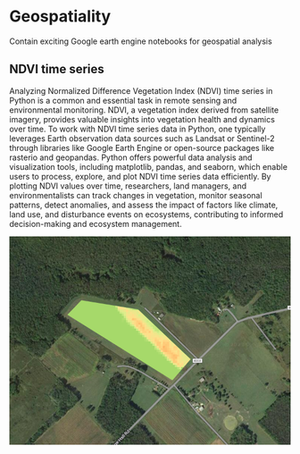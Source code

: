 # Geospatiality
Contain exciting Google earth engine  notebooks for geospatial analysis

## NDVI time series
Analyzing Normalized Difference Vegetation Index (NDVI) time series in Python is a common and essential task in remote sensing and environmental monitoring. NDVI, a vegetation index derived from satellite imagery, provides valuable insights into vegetation health and dynamics over time. To work with NDVI time series data in Python, one typically leverages Earth observation data sources such as Landsat or Sentinel-2 through libraries like Google Earth Engine or open-source packages like rasterio and geopandas. Python offers powerful data analysis and visualization tools, including matplotlib, pandas, and seaborn, which enable users to process, explore, and plot NDVI time series data efficiently. By plotting NDVI values over time, researchers, land managers, and environmentalists can track changes in vegetation, monitor seasonal patterns, detect anomalies, and assess the impact of factors like climate, land use, and disturbance events on ecosystems, contributing to informed decision-making and ecosystem management.

![](https://github.com/Geobalies2019/Geospatiality/blob/main/median%20NDVI%20per%20pixel.png)
